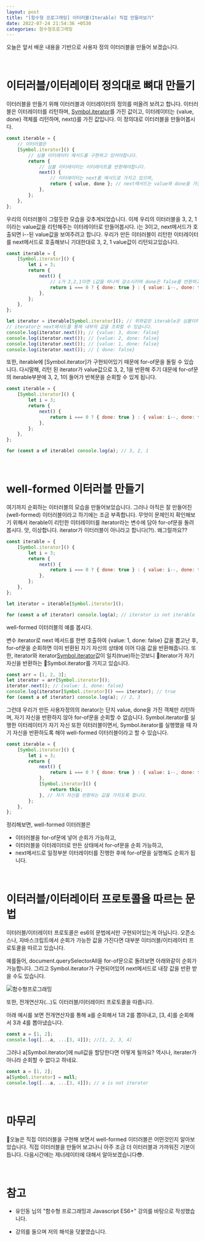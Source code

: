 ```yaml
---
layout: post
title: "[함수형 프로그래밍] 이터러블(Iterable) 직접 만들어보기"
date: 2022-07-24 21:54:36 +0530
categories: 함수형프로그래밍
---
```


오늘은 앞서 배운 내용을 기반으로 사용자 정의 이터러블을 만들어 보겠습니다.

</br>

# 이터러블/이터레이터 정의대로 뼈대 만들기

이터러블을 만들기 위해 이터러블과 이터레이터의 정의를 떠올려 보려고 합니다.
이터러블은 이터레이터를 리턴하며, [Symbol.iterator]()를 가진 값이고, 이터레이터는 {value, done} 객체를 리턴하며, next()를 가진 값입니다. 이 정의대로 이터러블을 만들어봅시다.

```javascript
const iterable = {
	// 이터러블은
	[Symbol.iterator]() {
		// 심볼 이터레이터 메서드를 구현하고 있어야합니다.
		return {
			// 심볼 이터레이터는 이터레이트를 반환해야합니다.
			next() {
				// 이터레이터는 next를 메서드로 가지고 있으며,
				return { value, done }; // next메서드는 value와 done을 가진 객체를 리턴합니다.
			},
		};
	},
};
```

우리의 이터러블이 그럴듯한 모습을 갖추게되었습니다. 이제 우리의 이터러블을 3, 2, 1이라는 value값을 리턴해주는 이터레이터로 만들어봅시다. i는 3이고, next메서드가 호출되면 i--된 value값을 보여주려고 합니다. 우리가 만든 이터러블이 리턴한 이터레이터를 next메서드로 호출해보니 기대한대로 3, 2, 1 value값이 리턴되고있습니다.

```javascript
const iterable = {
	[Symbol.iterator]() {
		let i = 3;
		return {
			next() {
				// i가 3,2,1이면 i값을 하나씩 감소시키며 done은 false를 반환하고, i가 0이면 done은 true가 됩니다.
				return i === 0 ? { done: true } : { value: i--, done: false };
			},
		};
	},
};

let iterator = iterable[Symbol.iterator](); // 위와같은 iterable은 심볼이터레이터를 통해 interator를 리턴할 수 있습니다.
// iterator는 next메서드를 통해 내부의 값을 조회할 수 있습니다.
console.log(iterator.next()); // {value: 3, done: false}
console.log(iterator.next()); // {value: 2, done: false}
console.log(iterator.next()); // {value: 1, done: false}
console.log(iterator.next()); // { done: false}
```

또한, iterable에 [Symbol.iterator]가 구현되어있기 때문에 for-of문을 돌릴 수 있습니다. 다시말해, 리턴 된 iterator가 value값으로 3, 2, 1을 반환해 주기 대문에 for-of문의 iterable부분에 3, 2, 1이 들어가 반복문을 순회할 수 있게 됩니다.

```javascript
const iterable = {
	[Symbol.iterator]() {
		let i = 3;
		return {
			next() {
				return i === 0 ? { done: true } : { value: i--, done: false };
			},
		};
	},
};

for (const a of iterable) console.log(a); // 3, 2, 1
```

</br>

# well-formed 이터러블 만들기

여기까지 순회하는 이터러블의 모습을 만들어보았습니다. 그러나 아직은 잘 만들어진(well-formed) 이터러블이라고 하기에는 조금 부족합니다. 무엇이 문제인지 확인해보기 위해서 iterable이 리턴한 이터레이터를 iterator라는 변수에 담아 for-of문을 돌려봅시다. 앗, 이상합니다. iterator가 이터러블이 아니라고 합니다(?!). 왜그럴까요??

```javascript
const iterable = {
	[Symbol.iterator]() {
		let i = 3;
		return {
			next() {
				return i === 0 ? { done: true } : { value: i--, done: false };
			},
		};
	},
};

let iterator = iterable[Symbol.iterator]();

for (const a of iterator) console.log(a); // iterator is not iterable
```

well-formed 이터러블의 예를 봅시다.

변수 iterator로 next 메서드를 한번 호출하여 {value: 1, done: false} 값을 뽑고난 후, for-of문을 순회하면 이미 반환된 자기 자신의 상태에 이어 다음 값을 반환해줍니다. 또한, iterator와 iterator[Symbol.iterator]()값이 일치(true)하는것보니 iterator가 자기 자신을 반환하는 Symbol.iterator를 가지고 있습니다.

```javascript
const arr = [1, 2, 3];
let iterator = arr[Symbol.iterator]();
iterator.next(); // {value: 1, done: false}
console.log(iterator[Symbol.iterator]() === iterator); // true
for (const a of iterator) console.log(a); // 2, 3
```

그런데 우리가 만든 사용자정의의 iterator는 단지 value, done을 가진 객체만 리턴하며, 자기 자신을 반환하지 않아 for-of문을 순회할 수 없습니다. Symbol.iterator를 실행한 이터레이터가 자기 자신 또한 이터러블이면서, Symbol.iterator를 실행했을 때 자기 자신을 반환하도록 해야 well-formed 이터러블이라고 할 수 있습니다.

```javascript
const iterable = {
	[Symbol.iterator]() {
		let i = 3;
		return {
			next() {
				return i === 0 ? { done: true } : { value: i--, done: false };
			},
			[Symbol.iterator]() {
				return this;
			}, // 자기 자신을 반환하는 값을 가지도록 합니다.
		};
	},
};
```

정리해보면, well-formed 이터러블은

- 이터러블을 for-of문에 넣어 순회가 가능하고,
- 이터러블을 이터레이터로 만든 상태에서 for-of문을 순회 가능하고,
- next메서드로 일정부분 이터레이터를 진행한 후에 for-of문을 실행해도 순회가 됩니다.

</br>

# 이터러블/이터레이터 프로토콜을 따르는 문법

이터러블/이터레이터 프로토콜은 es6의 문법에서만 구현되어있는게 아닙니다. 오픈소스나, 자바스크립트에서 순회가 가능한 값을 가진다면 대부분 이터러블/이터레이터 프로토콜을 따르고 있습니다.

예를들어, document.querySelectorAll을 for-of문으로 돌려보면 아래와같이 순회가 가능합니다. 그리고 Symbol.iterator가 구현되어있어 next메서드로 내장 값을 반환 받을 수도 있습니다.

![함수형프로그래밍](/assets/images/functional-programming/functional-programming-3-1.png)

또한, 전개연산자(...)도 이터러블/이터레이터 프로토콜을 따릅니다.

아래 예시를 보면 전개연산자를 통해 a를 순회해서 1과 2를 뽑아내고, [3, 4]를 순회해서 3과 4를 뽑아냈습니다.

```javascript
const a = [1, 2];
console.log([...a, ...[3, 4]]); //[1, 2, 3, 4]
```

그러나 a[Symbol.iterator]에 null값을 할당한다면 어떻게 될까요? 역시나, iterater가 아니라 순회할 수 없다고 하네요.

```javascript
const a = [1, 2];
a[Symbol.iterator] = null;
console.log([...a, ...[3, 4]]); // a is not iterator
```

</br>

# 마무리

오늘은 직접 이터러블을 구현해 보면서 well-formed 이터러블은 어떤것인지 알아보았습니다. 직접 이터러블을 만들어 보고나니 아주 조금 더 이터러블과 가까워진 기분이 듭니다. 다음시간에는 제너레이터에 대해서 알아보겠습니다😎.

</br>

# 참고

- 유인동 님의 "함수형 프로그래밍과 Javascript ES6+" 강의를 바탕으로 작성했습니다.

- 강의를 들으며 저의 해석을 덧붙였습니다.
